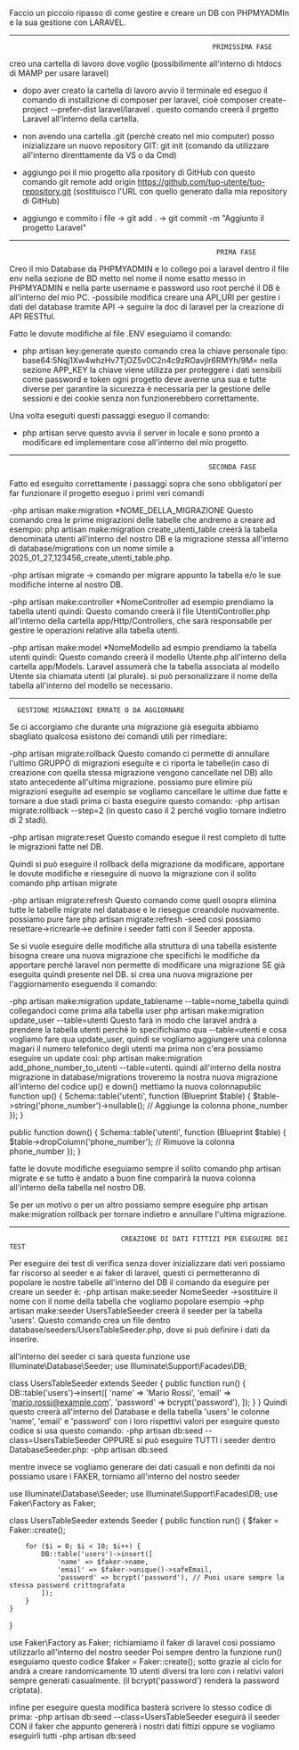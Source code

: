 Faccio un piccolo ripasso di come gestire e creare un DB con PHPMYADMIn e la sua gestione con LARAVEL.

---------------------------------------------------------------------------------------------------------------------------------------------
                                                       PRIMISSIMA FASE

creo una cartella di lavoro dove voglio (possibilimente all'interno di htdocs di MAMP per usare laravel)
 - dopo aver creato la cartella di lavoro avvio il terminale ed eseguo il comando di installzione di composer per laravel, cioè
   composer create-project --prefer-dist laravel/laravel . 
   questo comando creerà il prgetto Laravel all'interno della cartella.

 - non avendo una cartella .git (perchè creato nel mio computer) posso inizializzare un nuovo repository GIT:
  git init (comando da utilizzare all'interno direnttamente da VS o da Cmd)

 - aggiungo poi il mio progetto alla rpository di GitHub con questo comando
   git remote add origin https://github.com/tuo-utente/tuo-repository.git (sostituisco l'URL con quello generato dalla mia repository di GitHub)

 - aggiungo e commito i file ->
   git add . ->
   git commit -m "Aggiunto il progetto Laravel"
 
---------------------------------------------------------------------------------------------------------------------------------------------
                                                        PRIMA FASE

Creo il mio Database da PHPMYADMIN e lo collego poi a laravel dentro il file env nella sezione de BD metto nel nome il nome esatto messo in PHPMYADMIN e nella parte username e password uso root perché il DB è all'interno del mio PC.
-possibile modifica creare una API_URl per gestire i dati del database tramite API -> seguire la doc di laravel per la creazione di API RESTful.

Fatto le dovute modifiche al file .ENV eseguiamo il comando:
- php artisan key:generate
questo comando crea la chiave personale tipo:
base64:5Nqj1Xw4whzHv7TjOZ5v0C2n4c9zROavjIr6RMYh/9M= nella sezione APP_KEY
la chiave viene utilizza per proteggere i dati sensibili come password e token
ogni progetto deve averne una sua e tutte diverse per garantire la sicurezza
è necessaria per la gestione delle sessioni e dei cookie senza non funzionerebbero correttamente.


Una volta eseguiti questi passaggi eseguo il comando:
- php artisan serve questo avvia il server in locale e sono pronto a modificare ed implementare cose all'interno del mio progetto.

--------------------------------------------------------------------------------------------------------------------------------------------
                                                      SECONDA FASE

Fatto ed eseguito correttamente i passaggi sopra che sono obbligatori per far funzionare il progetto eseguo i primi veri comandi

-php artisan make:migration *NOME_DELLA_MIGRAZIONE
Questo comando crea le prime migrazioni delle tabelle che andremo a creare ad esempio:
php artisan make:migration create_utenti_table creerà la tabella denominata utenti all'interno del nostro DB e la migrazione stessa all'interno di database/migrations con un nome simile a 2025_01_27_123456_create_utenti_table.php.

-php artisan migrate -> comando per migrare appunto la tabella e/o le sue modifiche interne al nostro DB.

-php artisan make:controller *NomeController ad esempio prendiamo la tabella utenti quindi:
Questo comando creerà il file UtentiController.php all'interno della cartella app/Http/Controllers, che sarà responsabile per gestire le operazioni relative alla tabella utenti.

-php artisan make:model *NomeModello ad esmpio prendiamo la tabella utenti quindi:
Questo comando creerà il modello Utente.php all'interno della cartella app/Models. Laravel assumerà che la tabella associata al modello Utente sia chiamata utenti (al plurale). si può personalizzare il nome della tabella all'interno del modello se necessario.


  --------------------------------------------------------------------------------------------------------------------------------------------
      GESTIONE MIGRAZIONI ERRATE O DA AGGIORNARE

Se ci accorgiamo che durante una migrazione già eseguita abbiamo sbagliato qualcosa esistono dei comandi utili per rimediare:

-php artisan migrate:rollback
Questo comando ci permette di annullare l'ultimo GRUPPO di migrazioni eseguite e ci riporta le tabelle(in caso di creazione con quella stessa migrazione vengono cancellate nel DB) allo stato antecedente all'ultima migrazione.
possiamo pure elimire più migrazioni eseguite ad esempio se vogliamo cancellare le ultime due fatte e tornare a due stadi prima ci basta eseguire questo comando:
-php artisan migrate:rollback --step=2 (in questo caso il 2 perché voglio tornare indietro di 2 stadi).

-php artisan migrate:reset
Questo comando esegue il rest completo di tutte le migrazioni fatte nel DB.

Quindi si può eseguire il rollback della migrazione da modificare, apportare le dovute modifiche e rieseguire di nuovo la migrazione con il solito comando php artisan migrate

-php artisan migrate:refresh 
Questo comando come quell osopra elimina tutte le tabelle migrate nel database e le riesegue creandole nuovamente.
possiamo pure fare php artisan migrate:refresh -seed
così possiamo resettare->ricrearle->e definire i seeder fatti con il Seeder apposta.

Se si vuole eseguire delle modifiche alla struttura di una tabella esistente bisogna creare una nuova migrazione che specifichi le modifiche da apportare perché laravel non permette di modificare una migrazione SE già eseguita quindi presente nel DB.
si crea una nuova migrazione per l'aggiornamento eseguendo il comando:

-php artisan make:migration update_tablename --table=nome_tabella
quindi collegandoci come prima alla tabella user 
php artisan make:migration update_user --table=utenti
Questo farà in modo che laravel andrà a prendere la tabella utenti perché lo specifichiamo qua --table=utenti e cosa vogliamo fare qua update_user,
quindi se vogliamo aggiungere una colonna magari il numero telefonico degli utenti ma prima non c'era possiamo eseguire un update così:
php artisan make:migration add_phone_number_to_utenti --table=utenti.
quindi all'interno della nostra migrazione in database/migrations troveremo la nostra nuova migrazione all'interno del codice up() e down() mettiamo la nuova colonnapublic function up()
{
    Schema::table('utenti', function (Blueprint $table) {
        $table->string('phone_number')->nullable(); // Aggiunge la colonna phone_number
    });
}

public function down()
{
    Schema::table('utenti', function (Blueprint $table) {
        $table->dropColumn('phone_number'); // Rimuove la colonna phone_number
    });
}

fatte le dovute modifiche eseguiamo sempre il solito comando php artisan migrate e se tutto è andato a buon fine comparirà la nuova colonna all'interno della tabella nel nostro DB.


Se per un motivo o per un altro possiamo sempre eseguire php artisan make:migration rollback per tornare indietro e annullare l'ultima migrazione.


 --------------------------------------------------------------------------------------------------------------------------------------------
                                CREAZIONE DI DATI FITTIZI PER ESEGUIRE DEI TEST

Per eseguire dei test di verifica senza dover inizializzare dati veri possiamo far riscorso al seeder e ai faker di laravel, questi ci permetteranno di popolare le nostre tabelle all'interno del DB  il comando da eseguire per creare un seeder è:
 -php artisan make:seeder NomeSeeder ->sostituire il nome con il nome della tabella che vogliamo popolare esempio ->php artisan make:seeder UsersTableSeeder
creerà il seeder per la tabella 'users'.
Questo comando crea un file dentro database/seeders/UsersTableSeeder.php, dove si può definire i dati da inserire.

all'interno del seeder ci sarà questa funzione 
use Illuminate\Database\Seeder;
use Illuminate\Support\Facades\DB;

class UsersTableSeeder extends Seeder
{
    public function run()
    {
        DB::table('users')->insert([
            'name' => 'Mario Rossi',
            'email' => 'mario.rossi@example.com',
            'password' => bcrypt('password'),
        ]);
    }
}
Quindi questo creerà all'interno del Database e della tabella 'users' le colonne 'name', 'email' e 'password' con i loro rispettivi valori
per eseguire questo codice si usa questo comando:
-php artisan db:seed --class=UsersTableSeeder
OPPURE si può eseguire TUTTI i seeder dentro DatabaseSeeder.php:
-php artisan db:seed

mentre invece se vogliamo generare dei dati casuali e non definiti da noi possiamo usare i FAKER, torniamo all'interno del nostro seeder

use Illuminate\Database\Seeder;
use Illuminate\Support\Facades\DB;
use Faker\Factory as Faker;

class UsersTableSeeder extends Seeder
{
    public function run()
    {
        $faker = Faker::create();

        for ($i = 0; $i < 10; $i++) {
            DB::table('users')->insert([
                'name' => $faker->name,
                'email' => $faker->unique()->safeEmail,
                'password' => bcrypt('password'), // Puoi usare sempre la stessa password crittografata
            ]);
        }
    }
}

use Faker\Factory as Faker; 
richiamiamo il faker di laravel così possiamo utilizzarlo all'interno del nostro seeder
Poi sempre dentro la funzione run() eseguiamo questo codice 
$faker = Faker::create();
sotto grazie al ciclo for andrà a creare randomicamente 10 utenti diversi tra loro con i relativi valori sempre generati casualmente.
(il bcrypt('password') renderà la password criptata).

infine per eseguire questa modifica basterà scrivere lo stesso codice di prima:
-php artisan db:seed --class=UsersTableSeeder
eseguirà il seeder CON il faker che appunto genererà i nostri dati fittizi oppure se vogliamo eseguirli tutti
-php artisan db:seed







                                                      